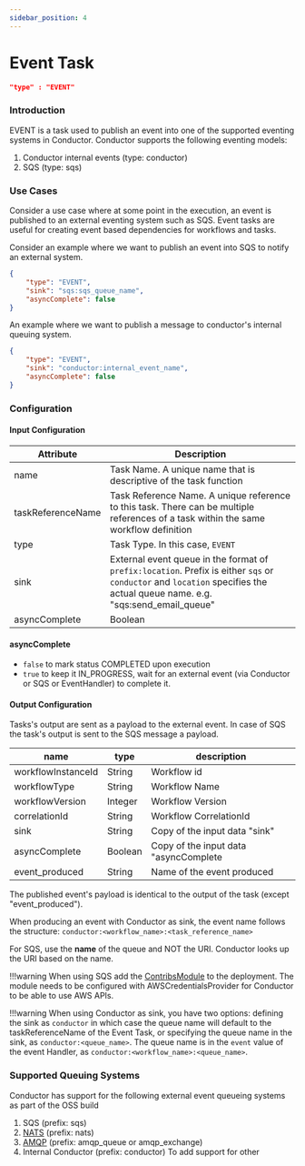 ```yaml
---
sidebar_position: 4
---
```


# Event Task

```json
"type" : "EVENT"
```

### Introduction
EVENT is a task used to publish an event into one of the supported eventing systems in Conductor.
Conductor supports the following eventing models:

1. Conductor internal events (type: conductor)
2. SQS (type: sqs)

### Use Cases 
Consider a use case where at some point in the execution, an event is published to an external eventing system such as SQS.
Event tasks are useful for creating event based dependencies for workflows and tasks.

Consider an example where we want to publish an event into SQS to notify an external system. 

```json
{
    "type": "EVENT",
    "sink": "sqs:sqs_queue_name",
    "asyncComplete": false
}
```

An example where we want to publish a message to conductor's internal queuing system.
```json
{
    "type": "EVENT",
    "sink": "conductor:internal_event_name",
    "asyncComplete": false
}
```


### Configuration

#### Input Configuration

| Attribute         | Description                                                                                                                                                                 |
|-------------------|-----------------------------------------------------------------------------------------------------------------------------------------------------------------------------|
| name              | Task Name. A unique name that is descriptive of the task function                                                                                                           |
| taskReferenceName | Task Reference Name. A unique reference to this task. There can be multiple references of a task within the same workflow definition                                        |
| type              | Task Type. In this case, `EVENT`                                                                                                                                            |
| sink              | External event queue in the format of `prefix:location`.  Prefix is either `sqs` or `conductor` and `location` specifies the actual queue name. e.g. "sqs:send_email_queue" |
| asyncComplete     | Boolean                                                                                                                                                                     |

#### asyncComplete
* ```false``` to mark status COMPLETED upon execution 
* ```true``` to keep it IN_PROGRESS, wait for an external event (via Conductor or SQS or EventHandler) to complete it. 

#### Output Configuration
Tasks's output are sent as a payload to the external event. In case of SQS the task's output is sent to the SQS message a payload.


| name               | type    | description                           |
|--------------------|---------|---------------------------------------|
| workflowInstanceId | String  | Workflow id                           |
| workflowType       | String  | Workflow Name                         | 
| workflowVersion    | Integer | Workflow Version                      |
| correlationId      | String  | Workflow CorrelationId                |
| sink               | String  | Copy of the input data "sink"         |
| asyncComplete      | Boolean | Copy of the input data "asyncComplete |
| event_produced     | String  | Name of the event produced            |

The published event's payload is identical to the output of the task (except "event_produced").


When producing an event with Conductor as sink, the event name follows the structure:
```conductor:<workflow_name>:<task_reference_name>```

For SQS, use the **name** of the queue and NOT the URI.  Conductor looks up the URI based on the name.

!!!warning
	When using SQS add the [ContribsModule](https://github.com/swift-conductor/conductor/blob/master/contribs/src/main/java/com/netflix/conductor/contribs/ContribsModule.java) to the deployment.  The module needs to be configured with AWSCredentialsProvider for Conductor to be able to use AWS APIs.


!!!warning
    When using Conductor as sink, you have two options: defining the sink as `conductor` in which case the queue name will default to the taskReferenceName of the Event Task, or specifying the queue name in the sink, as `conductor:<queue_name>`. The queue name is in the `event` value of the event Handler, as `conductor:<workflow_name>:<queue_name>`.


### Supported Queuing Systems
Conductor has support for the following external event queueing systems as part of the OSS build

1. SQS (prefix: sqs)
2. [NATS](https://github.com/swift-conductor/conductor/tree/main/contribs/src/main/java/com/netflix/conductor/contribs/queue/nats) (prefix: nats)
3. [AMQP](https://github.com/swift-conductor/conductor/tree/main/contribs/src/main/java/com/netflix/conductor/contribs/queue/amqp) (prefix: amqp_queue or amqp_exchange)
4. Internal Conductor (prefix: conductor) 
To add support for other 
